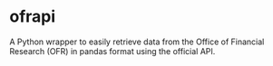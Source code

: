 # ofrapi
A Python wrapper to easily retrieve data from the Office of Financial Research (OFR) in pandas format using the official API.
